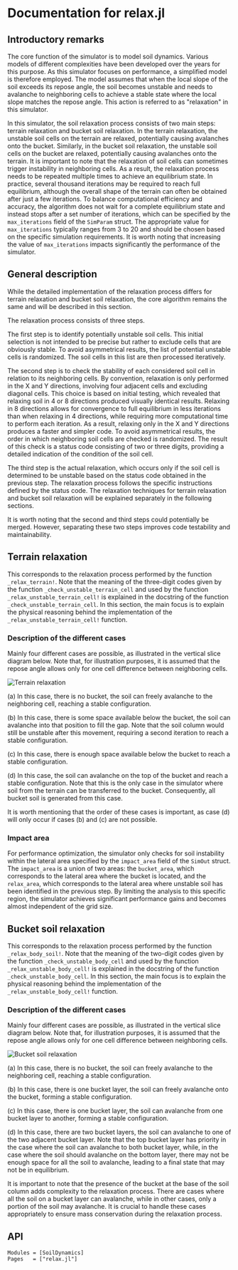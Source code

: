 # Documentation for relax.jl

## Introductory remarks
The core function of the simulator is to model soil dynamics.
Various models of different complexities have been developed over the years for this purpose.
As this simulator focuses on performance, a simplified model is therefore employed.
The model assumes that when the local slope of the soil exceeds its repose angle, the soil becomes unstable and needs to avalanche to neighboring cells to achieve a stable state where the local slope matches the repose angle.
This action is referred to as "relaxation" in this simulator.

In this simulator, the soil relaxation process consists of two main steps: terrain relaxation and bucket soil relaxation.
In the terrain relaxation, the unstable soil cells on the terrain are relaxed, potentially causing avalanches onto the bucket.
Similarly, in the bucket soil relaxation, the unstable soil cells on the bucket are relaxed, potentially causing avalanches onto the terrain.
It is important to note that the relaxation of soil cells can sometimes trigger instability in neighboring cells.
As a result, the relaxation process needs to be repeated multiple times to achieve an equilibrium state.
In practice, several thousand iterations may be required to reach full equilibrium, although the overall shape of the terrain can often be obtained after just a few iterations.
To balance computational efficiency and accuracy, the algorithm does not wait for a complete equilibrium state and instead stops after a set number of iterations, which can be specified by the `max_iterations` field of the `SimParam` struct.
The appropriate value for `max_iterations` typically ranges from 3 to 20 and should be chosen based on the specific simulation requirements.
It is worth noting that increasing the value of `max_iterations` impacts significantly the performance of the simulator.

## General description
While the detailed implementation of the relaxation process differs for terrain relaxation and bucket soil relaxation, the core algorithm remains the same and will be described in this section.

The relaxation process consists of three steps.

The first step is to identify potentially unstable soil cells.
This initial selection is not intended to be precise but rather to exclude cells that are obviously stable.
To avoid asymmetrical results, the list of potential unstable cells is randomized.
The soil cells in this list are then processed iteratively.

The second step is to check the stability of each considered soil cell in relation to its neighboring cells.
By convention, relaxation is only performed in the X and Y directions, involving four adjacent cells and excluding diagonal cells.
This choice is based on initial testing, which revealed that relaxing soil in 4 or 8 directions produced visually identical results.
Relaxing in 8 directions allows for convergence to full equilibrium in less iterations than when relaxing in 4 directions, while requiring more computational time to perform each iteration.
As a result, relaxing only in the X and Y directions produces a faster and simpler code.
To avoid asymmetrical results, the order in which neighboring soil cells are checked is randomized.
The result of this check is a status code consisting of two or three digits, providing a detailed indication of the condition of the soil cell.

The third step is the actual relaxation, which occurs only if the soil cell is determined to be unstable based on the status code obtained in the previous step.
The relaxation process follows the specific instructions defined by the status code.
The relaxation techniques for terrain relaxation and bucket soil relaxation will be explained separately in the following sections.

It is worth noting that the second and third steps could potentially be merged.
However, separating these two steps improves code testability and maintainability.

## Terrain relaxation
This corresponds to the relaxation process performed by the function `_relax_terrain!`.
Note that the meaning of the three-digit codes given by the function `_check_unstable_terrain_cell` and used by the function `_relax_unstable_terrain_cell!` is explained in the docstring of the function `_check_unstable_terrain_cell`.
In this section, the main focus is to explain the physical reasoning behind the implementation of the `_relax_unstable_terrain_cell!` function.

### Description of the different cases
Mainly four different cases are possible, as illustrated in the vertical slice diagram below.
Note that, for illustration purposes, it is assumed that the repose angle allows only for one cell difference between
neighboring cells.

![Terrain relaxation](../assets/relax_terrain.png "Terrain relaxation")

(a) In this case, there is no bucket, the soil can freely avalanche to the neighboring cell, reaching a stable configuration.

(b) In this case, there is some space available below the bucket, the soil can avalanche into that position to fill the gap.
Note that the soil column would still be unstable after this movement, requiring a second iteration to reach a stable configuration.

(c) In this case, there is enough space available below the bucket to reach a stable configuration.

(d) In this case, the soil can avalanche on the top of the bucket and reach a stable configuration.
Note that this is the only case in the simulator where soil from the terrain can be transferred to the bucket.
Consequently, all bucket soil is generated from this case.

It is worth mentioning that the order of these cases is important, as case (d) will only occur if cases (b) and (c) are not possible.

### Impact area
For performance optimization, the simulator only checks for soil instability within the lateral area specified by the `impact_area` field of the `SimOut` struct.
The `impact_area` is a union of two areas: the `bucket_area`, which corresponds to the lateral area where the bucket is located, and the `relax_area`, which corresponds to the lateral area where unstable soil has been identified in the previous step.
By limiting the analysis to this specific region, the simulator achieves significant performance gains and becomes almost independent of the grid size.

## Bucket soil relaxation
This corresponds to the relaxation process performed by the function `_relax_body_soil!`.
Note that the meaning of the two-digit codes given by the function `_check_unstable_body_cell` and used by the function `_relax_unstable_body_cell!` is explained in the docstring of the function `_check_unstable_body_cell`.
In this section, the main focus is to explain the physical reasoning behind the implementation of the `_relax_unstable_body_cell!` function.

### Description of the different cases
Mainly four different cases are possible, as illustrated in the vertical slice diagram below.
Note that, for illustration purposes, it is assumed that the repose angle allows only for one cell difference between
neighboring cells.

![Bucket soil relaxation](../assets/relax_body_soil.png "Bucket soil relaxation")

(a) In this case, there is no bucket, the soil can freely avalanche to the neighboring cell, reaching a stable configuration.

(b) In this case, there is one bucket layer, the soil can freely avalanche onto the bucket, forming a stable configuration.

(c) In this case, there is one bucket layer, the soil can avalanche from one bucket layer to another, forming a stable configuration.

(d) In this case, there are two bucket layers, the soil can avalanche to one of the two adjacent bucket layer.
Note that the top bucket layer has priority in the case where the soil can avalanche to both bucket layer, while, in the case where the soil should avalanche on the bottom layer, there may not be enough space for all the soil to avalanche, leading to a final state that may not be in equilibrium.

It is important to note that the presence of the bucket at the base of the soil column adds complexity to the relaxation process.
There are cases where all the soil on a bucket layer can avalanche, while in other cases, only a portion of the soil may avalanche.
It is crucial to handle these cases appropriately to ensure mass conservation during the relaxation process.

## API
```@autodocs
Modules = [SoilDynamics]
Pages   = ["relax.jl"]
```
